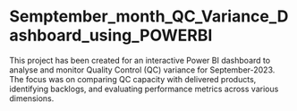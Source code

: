 # Semptember_month_QC_Variance_Dashboard_using_POWERBI
This project has been created for an interactive Power BI dashboard to analyse and monitor Quality Control  (QC) variance for September-2023. The focus was on comparing QC capacity with delivered products, identifying  backlogs, and evaluating performance metrics across various dimensions.
